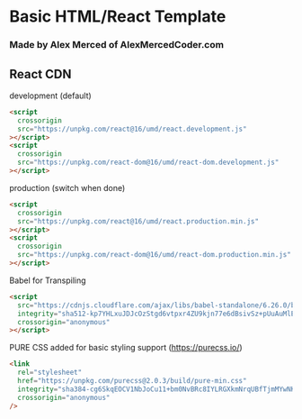 # Basic HTML/React Template

### Made by Alex Merced of AlexMercedCoder.com

## React CDN

development (default)

```html
<script
  crossorigin
  src="https://unpkg.com/react@16/umd/react.development.js"
></script>
<script
  crossorigin
  src="https://unpkg.com/react-dom@16/umd/react-dom.development.js"
></script>
```

production (switch when done)

```html
<script
  crossorigin
  src="https://unpkg.com/react@16/umd/react.production.min.js"
></script>
<script
  crossorigin
  src="https://unpkg.com/react-dom@16/umd/react-dom.production.min.js"
></script>
```

Babel for Transpiling

```html
<script
  src="https://cdnjs.cloudflare.com/ajax/libs/babel-standalone/6.26.0/babel.min.js"
  integrity="sha512-kp7YHLxuJDJcOzStgd6vtpxr4ZU9kjn77e6dBsivSz+pUuAuMlE2UTdKB7jjsWT84qbS8kdCWHPETnP/ctrFsA=="
  crossorigin="anonymous"
></script>
```

PURE CSS added for basic styling support (https://purecss.io/)

```html
<link
  rel="stylesheet"
  href="https://unpkg.com/purecss@2.0.3/build/pure-min.css"
  integrity="sha384-cg6SkqEOCV1NbJoCu11+bm0NvBRc8IYLRGXkmNrqUBfTjmMYwNKPWBTIKyw9mHNJ"
  crossorigin="anonymous"
/>
```
